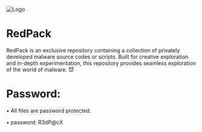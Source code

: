 ![Logo](https://github.com/Drepcon/RedPack/blob/main/RedPack~2.jpg)

# RedPack
RedPack is an exclusive repository containing a collection of privately developed malware source codes or scripts. Built for creative exploration and in-depth experimentation, this repository provides seamless exploration of the world of malware. 😈



# Password:
• All files are password protected.

• password: R3dP@cX

